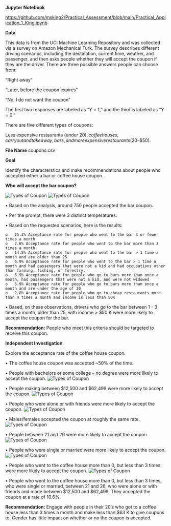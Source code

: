 __Jupyter Notebook__

https://github.com/msking2/Practical_Assessment/blob/main/Practical_Application_1_King.ipynb

__Data__

This data is from the UCI Machine Learning Repository and was collected via a survey on Amazon Mechanical Turk. The survey describes different driving scenarios, including the destination, current time, weather, and passenger, and then asks people whether they will accept the coupon if they are the driver. There are three possible answers people can choose from:

“Right away”

“Later, before the coupon expires”

“No, I do not want the coupon”

The first two responses are labeled as “Y = 1,” and the third is labeled as “Y = 0.” 

There are five different types of coupons: 

Less expensive restaurants (under $20), coffee houses, carryout and takeaway, bars, and more expensive restaurants ($20–$50).

__File Name__ coupons.csv

__Goal__

Identify the characterstics and make recommendations about people who accepted either a bar or coffee house coupon.

__Who will accept the bar coupon?__

 ![Types of Coupon]( https://github.com/msking2/Practical_Assessment/blob/main/Types%20of%20Coupons%20vs%20Coupons%20Accepted.png)
 ![Types of Coupon](https://github.com/msking2/Practical_Assessment/blob/main/Histogram%20of%20Temperatures.png )

•	Based on the analysis, around 750 people accepted the bar coupon.

•	Per the prompt, there were 3 distinct temperatures.

•	Based on the requested scenarios, here is the results:

    o	25.3% Acceptance rate for people who went to the bar 3 or fewer times a month
    o	7.6% Acceptance rate for people who went to the bar more than 3 times a month
    o	14.5% Acceptance rate for people who went to the bar > 1 time a month and are older than 25
    o	6.9% Acceptance rate for people who went to the bar > 1 time a month and had passengers that were not a kid and had occupations other than farming, fishing, or forestry.
    o	6.9% Acceptance rate for people who go to bars more than once a month, had passengers that were not a kid, and were not widowed
    o	5.9% Acceptance rate for people who go to bars more than once a month and are under the age of 30
    o	2.8% Acceptance rate for people who go to cheap restaurants more than 4 times a month and income is less than 50K
•	Based, on these observations, drivers who go to the bar between 1 - 3 times a month, older than 25, with income > $50 K were more likely to accept the coupon for the bar.

__Recommendation:__ People who meet this criteria should be targeted to receive this coupon.

__Independent Investigation__

Explore the acceptance rate of the coffee house coupon.

•	The coffee house coupon was accepted ~50% of the time.
 
•	People with bachelors or some college – no degree were more likely to accept the coupon.
 ![Types of Coupon]( https://github.com/msking2/Practical_Assessment/blob/main/Education%20of%20People%20who%20Accepted%20a%20Coupon.png)
 
•	People making between $12,500 and $62,499 were more likely to accept the coupon.
 ![Types of Coupon](https://github.com/msking2/Practical_Assessment/blob/main/Income%20of%20People%20who%20Accepted%20a%20Coupon.png )
 
•	People who were alone or with friends were more likely to accept the coupon.
 ![Types of Coupon](https://github.com/msking2/Practical_Assessment/blob/main/Passanger%20of%20People%20who%20Accepted%20a%20Coupon.png )
 
•	Males/females accepted the coupon at roughly the same rate.
 ![Types of Coupon](https://github.com/msking2/Practical_Assessment/blob/main/Gender%20of%20People%20who%20Accepted%20a%20Coupon.png )
 
•	People between 21 and 26 were more likely to accept the coupon.
 ![Types of Coupon](https://github.com/msking2/Practical_Assessment/blob/main/Age%20of%20People%20who%20Accepted%20a%20Coupon.png )
 
•	People who were single or married were more likely to accept the coupon.
 ![Types of Coupon](https://github.com/msking2/Practical_Assessment/blob/main/Marital%20Status%20of%20People%20who%20Accepted%20a%20Coupon.png )

•	People who went to the coffee house more than 0, but less than 3 times were more likely to accept the coupon.
 ![Types of Coupon](https://github.com/msking2/Practical_Assessment/blob/main/Number%20of%20Times%20Visiting%20a%20Coffee%20House%20of%20People%20who%20Accepted%20a%20Coupon.png)

•	People who went to the coffee house more than 0, but less than 3 times, who were single or married, between 21 and 26, who were alone or with friends and made between $12,500 and $62,499. They accepted the coupon at a rate of 10.6%.

__Recommendation:__ Engage with people in their 20’s who got to a coffee house less than 3 times a month and make less than $63 K to give coupons to. Gender has little impact on whether or no the coupon is accepted.
